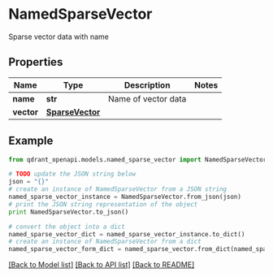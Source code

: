# NamedSparseVector

Sparse vector data with name

## Properties
Name | Type | Description | Notes
------------ | ------------- | ------------- | -------------
**name** | **str** | Name of vector data | 
**vector** | [**SparseVector**](SparseVector.md) |  | 

## Example

```python
from qdrant_openapi.models.named_sparse_vector import NamedSparseVector

# TODO update the JSON string below
json = "{}"
# create an instance of NamedSparseVector from a JSON string
named_sparse_vector_instance = NamedSparseVector.from_json(json)
# print the JSON string representation of the object
print NamedSparseVector.to_json()

# convert the object into a dict
named_sparse_vector_dict = named_sparse_vector_instance.to_dict()
# create an instance of NamedSparseVector from a dict
named_sparse_vector_form_dict = named_sparse_vector.from_dict(named_sparse_vector_dict)
```
[[Back to Model list]](../README.md#documentation-for-models) [[Back to API list]](../README.md#documentation-for-api-endpoints) [[Back to README]](../README.md)


